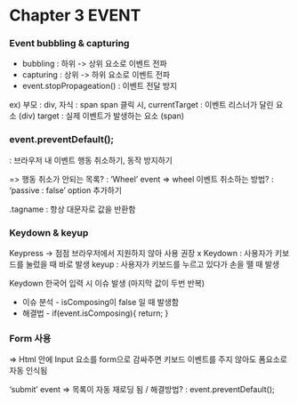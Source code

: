 # Chapter 3 EVENT

### Event bubbling & capturing

- bubbling : 하위 -> 상위 요소로 이벤트 전파
- capturing : 상위 -> 하위 요소로 이벤트 전파
- event.stopPropageation() : 이벤트 전달 방지

ex) 부모 : div, 자식 : span 
span 클릭 시,
currentTarget : 이벤트 리스너가 달린 요소 (div)
target : 실제 이벤트가 발생하는 요소 (span)

### event.preventDefault();
: 브라우저 내 이벤트 행동 취소하기, 동작 방지하기

=> 행동 취소가 안되는 목록?
: ’Wheel’ event
=> wheel 이벤트 취소하는 방법?
: ‘passive : false’ option 추가하기 

.tagname : 항상 대문자로 값을 반환함

### Keydown & keyup

Keypress -> 점점 브라우저에서 지원하지 않아 사용 권장 x
Keydown : 사용자가 키보드를 눌렀을 때 바로 발생
keyup : 사용자가 키보드를 누르고 있다가 손을 뗄 때 발생

Keydown 한국어 입력 시 이슈 발생 (마지막 값이 두번 반복)
* 이슈 분석 - isComposing이 false 일 때 발생함
* 해결법 - if(event.isComposing){ return; }

### Form 사용

=> Html 안에 Input 요소를 form으로 감싸주면 키보드 이벤트를 주지 않아도 폼요소로 자동 인식됨

‘submit’ event
=> 목록이 자동 재로딩 됨  / 해결방법?
: event.preventDefault();
